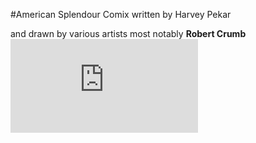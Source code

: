 #American Splendour
Comix written by Harvey Pekar

and drawn by various artists most notably **Robert Crumb**
![../../static/img/american-splendour.jpg](https://comixjoint.com/americansplendor.html)